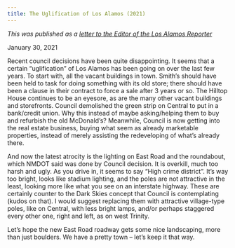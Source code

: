 ```yaml
---
title: The Uglification of Los Alamos (2021)
---
```


*This was published as a [letter to the Editor of the Los Alamos Reporter](https://losalamosreporter.com/2021/01/30/the-uglification-of-los-alamos/)*

January 30, 2021

Recent council decisions have been quite disappointing.  It seems that a certain “uglification” of Los Alamos has been going on over the last few years.  To start with, all the vacant buildings in town.  Smith’s should have been held to task for doing something with its old store; there should have been a clause in their contract to force a sale after 3 years or so.  The Hilltop House continues to be an eyesore, as are the many other vacant buildings and storefronts.  Council demolished the green strip on Central to put in a bank/credit union.  Why this instead of maybe asking/helping them to buy and refurbish the old McDonald’s?  Meanwhile, Council is now getting into the real estate business, buying what seem as already marketable properties, instead of merely assisting the redeveloping of what’s already there.

 And now the latest atrocity is the lighting on East Road and the roundabout, which NMDOT said was done by Council decision.  It is overkill, much too harsh and ugly.  As you drive in, it seems to say “High crime district”.  It’s way too bright, looks like stadium lighting, and the poles are not attractive in the least, looking more like what you see on an interstate highway. These are certainly counter to the Dark Skies concept that Council is contemplating (kudos on that).  I would suggest replacing them with attractive village-type poles, like on Central, with less bright lamps, and/or perhaps staggered every other one, right and left, as on west Trinity.

Let’s hope the new East Road roadway gets some nice landscaping, more than just boulders.  We have a pretty town – let’s keep it that way.

